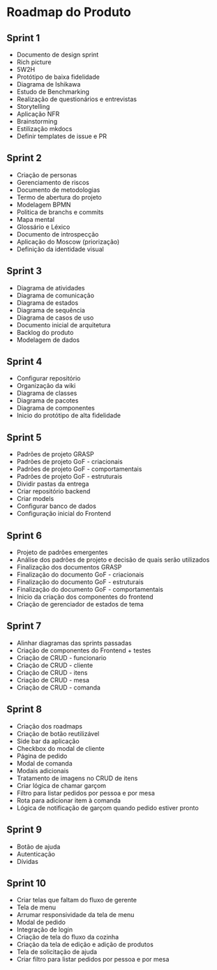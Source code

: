 # Roadmap do Produto

## Sprint 1
* Documento de design sprint
* Rich picture
* 5W2H
* Protótipo de baixa fidelidade
* Diagrama de Ishikawa
* Estudo de Benchmarking
* Realização de questionários e entrevistas
* Storytelling
* Aplicação NFR
* Brainstorming
* Estilização mkdocs
* Definir templates de issue e PR

## Sprint 2
* Criação de personas
* Gerenciamento de riscos
* Documento de metodologias
* Termo de abertura do projeto
* Modelagem BPMN
* Politica de branchs e commits
* Mapa mental
* Glossário e Léxico
* Documento de introspecção
* Aplicação do Moscow (priorização)
* Definição da identidade visual

## Sprint 3
* Diagrama de atividades
* Diagrama de comunicação
* Diagrama de estados
* Diagrama de sequência
* Diagrama de casos de uso
* Documento inicial de arquitetura
* Backlog do produto 
* Modelagem de dados

## Sprint 4
* Configurar repositório 
* Organização da wiki
* Diagrama de classes
* Diagrama de pacotes
* Diagrama de componentes
* Inicio do protótipo de alta fidelidade

## Sprint 5
* Padrões de projeto GRASP
* Padrões de projeto GoF - criacionais
* Padrões de projeto GoF - comportamentais
* Padrões de projeto GoF - estruturais
* Dividir pastas da entrega
* Criar repositório backend
* Criar models
* Configurar banco de dados
* Configuração inicial do Frontend

## Sprint 6
* Projeto de padrões emergentes
* Análise dos padrões de projeto e decisão de quais serão utilizados
* Finalização dos documentos GRASP
* Finalização do documento GoF - criacionais
* Finalização do documento GoF - estruturais
* Finalização do documento GoF - comportamentais
* Inicio da criação dos componentes do frontend
* Criação de gerenciador de estados de tema

## Sprint 7
* Alinhar diagramas das sprints passadas
* Criação de componentes do Frontend + testes
* Criação de CRUD - funcionario
* Criação de CRUD - cliente
* Criação de CRUD - itens
* Criação de CRUD - mesa
* Criação de CRUD - comanda

## Sprint 8 
* Criação dos roadmaps
* Criação de botão reutilizável
* Side bar da aplicação
* Checkbox do modal de cliente
* Página de pedido
* Modal de comanda
* Modais adicionais
* Tratamento de imagens no CRUD de itens
* Criar lógica de chamar garçom
* Filtro para listar pedidos por pessoa e por mesa
* Rota para adicionar item à comanda
* Lógica de notificação de garçom quando pedido estiver pronto

## Sprint 9
* Botão de ajuda
* Autenticação
* Dívidas

## Sprint 10
* Criar telas que faltam do fluxo de gerente
* Tela de menu
* Arrumar responsividade da tela de menu
* Modal de pedido
* Integração de login
* Criação de tela do fluxo da cozinha
* Criação da tela de edição e adição de produtos 
* Tela de solicitação de ajuda
* Criar filtro para listar pedidos por pessoa e por mesa

